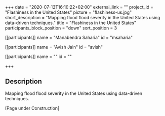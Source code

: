 +++
date = "2020-07-12T16:10:22+02:00"
external_link = ""
project_id = "Flashiness in the United States"
picture = "flashiness-us.jpg"
short_description = "Mapping flood flood severity in the United States using data-driven techniques."
title = "Flashiness in the United States"
participants_block_position = "down"
sort_position = 3



[[participants]]
    name = "Manabendra Saharia"
    id = "msaharia"

[[participants]]
    name = "Avish Jain"
    id = "avish"

[[participants]]
    name = ""
    id = ""

+++

## Description

Mapping flood flood severity in the United States using data-driven techniques.


[Page under Construction]
